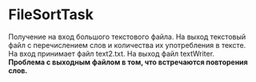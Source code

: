 # FileSortTask
Получение на вход большого текстового файла. На выход текстовый файл с перечислением слов и количества их употребления в тексте.  
На вход принимает файл text2.txt. 
На выход файл textWriter.  
**Проблема с выходным файлом в том, что встречаются повторения слов.**
